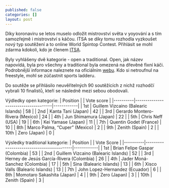 ```yaml
---
published: false
categories: []
layout: post
---
```

Díky koronaviru se letos muselo odložit mistrovství světa v yoyování a s tím samozřejmě i mistrovství s káčou. ITSA se díky tomu rozhodla vyzkoušet nový typ soutěžení a to online World Spintop Contest. Přihlásit se mohl zdarma kdokoli, kdo je členem [ITSA](https://spintop.cz/mezinarodni-spintop-asociace-itsa/).

Byly vyhlášeny dvě kategorie - open a traditional. Open, jak název napovídá, byla pro všechny a traditional byla omezená na dřevěné fixní káči. Podrobnější informace naleznete na oficiálním [webu](https://spintops.org/world-contest/). Kdo si netroufnul na freestyle, mohl se zúčastnit sports ladderu.

Do soutěže se přihlásilo neuvěřitelných 90 soutěžících z nichž rozhodčí vybrali 10 finalistů, kteří se následně mezi sebou obodovali.

Výdledky open kategorie:
| Position |                                     | Vote score |
|----------|-------------------------------------|------------|
| 1st      | Guillem Vizcaino (Balearic Islands) | 58         |
| 2nd      | Kanta Tani (Japan)                  | 42         |
| 3rd      | Gerardo Montero-Rivera (Mexico)     | 24         |
| 4th      | Jun Shimamura (Japan)               | 22         |
| 5th      | Chris Neff (USA)                    | 19         |
| 6th      | Kei Yamase (Japan)                  | 11         |
| 7th      | Quentin Godet (France)              | 10         |
| 8th      | Marco Palma, “Cuper” (Mexico)       | 2          |
| 9th      | Zenith (Spain)                      | 2          |
| 10th     | Zero (Japan)                        | 0          |

Výsledky traditional kategorie:
| Position |                                          | Vote Score |
|----------|------------------------------------------|------------|
| 1st      | Brian Felipe Gaspar (Colombia)           | 53         |
| 2nd      | Guillem Vizcaino (Balearic Islands)      | 52         |
| 3rd      | Herney de Jesús García-Rivera (Colombia) | 26         |
| 4th      | Jader Moná-Sanchez (Colombia)            | 17         |
| 5th      | Sina (Balearic Islands)                  | 13         |
| 6th      | Xisco Valls (Balearic Islands)           | 13         |
| 7th      | John Lopez-Hernandez (Ecuador)           | 6          |
| 8th      | Momotaro Sakashita (Japan)               | 4          |
| 9th      | Zero (Japan)                             | 3          |
| 10th     | Zenith (Spain)                           | 3          |
